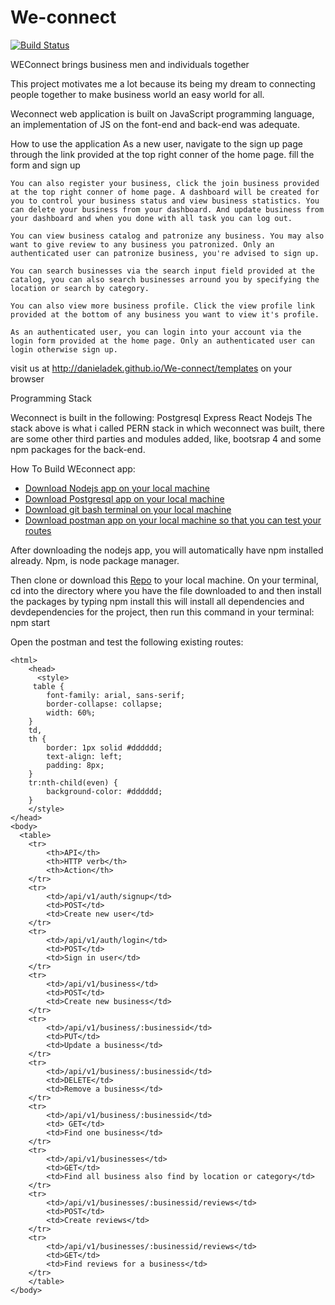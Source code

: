 # We-connect
[![Build Status](https://travis-ci.org/DanielAdek/We-connect.svg?branch=master)](https://travis-ci.org/DanielAdek/We-connect)

WEConnect brings business men and individuals together

This project motivates me a lot because its being my dream to connecting people together to make business world an easy world for all.

Weconnect web application is built on JavaScript programming language, an implementation of JS on the font-end and back-end was adequate.

How to use the application
    As a new user, navigate to the sign up page through the link provided at the top right conner of the home page.
    fill the form and sign up

    You can also register your business, click the join business provided at the top right conner of home page. A dashboard will be created for you to control your business status and view business statistics. You can delete your business from your dashboard. And update business from your dashboard and when you done with all task you can log out.

    You can view business catalog and patronize any business. You may also want to give review to any business you patronized. Only an authenticated user can patronize business, you're advised to sign up.

    You can search businesses via the search input field provided at the catalog, you can also search businesses arround you by specifying the location or search by category.

    You can also view more business profile. Click the view profile link provided at the bottom of any business you want to view it's profile.

    As an authenticated user, you can login into your account via the login form provided at the home page. Only an authenticated user can login otherwise sign up.

visit us at http://danieladek.github.io/We-connect/templates on your browser

Programming Stack

Weconnect is built in the following:
    Postgresql
    Express
    React
    Nodejs
The stack above is what i called PERN stack in which weconnect was built, there are some other third parties and modules added, like, bootsrap 4 and some npm packages for the back-end.

How To Build WEconnect app:
    <ul>
        <li><a href="https://nodejs.org/en/download/">Download Nodejs app on your local machine</a></li>
         <li><a href="https://www.enterprisedb.com/downloads/postgres-postgresql-downloads">Download Postgresql app on your local machine</a></li>
    <li><a href="https://git-scm.com/downloads">Download git bash terminal on your local machine</a></li>
    <li><a href="https://www.getpostman.com/apps">Download postman app on your local machine so that you can test your routes</a></li>
    </ul>
After downloading the nodejs app, you will automatically have npm installed already. Npm, is node package manager.

Then clone or download this <a href="https://github.com/DanielAdek/We-connect.git">Repo</a> to your local machine. On your terminal, cd into the directory where you have the file downloaded to and then install the packages by typing
    npm install
this will install all dependencies and devdependencies for the project, then run this command in your terminal:
    npm start

Open the postman and test the following existing routes:
  <!doctype html>
    <html>
        <head>
          <style>
         table {
            font-family: arial, sans-serif;
            border-collapse: collapse;
            width: 60%;
        }
        td,
        th {
            border: 1px solid #dddddd;
            text-align: left;
            padding: 8px;
        }
        tr:nth-child(even) {
            background-color: #dddddd;
        }
        </style>
    </head>
    <body>
      <table>
        <tr>
            <th>API</th>
            <th>HTTP verb</th>
            <th>Action</th>
        </tr>
        <tr>
            <td>/api/v1/auth/signup</td>
            <td>POST</td>
            <td>Create new user</td>
        </tr>
        <tr>
            <td>/api/v1/auth/login</td>
            <td>POST</td>
            <td>Sign in user</td>
        </tr>
        <tr>
            <td>/api/v1/business</td>
            <td>POST</td>
            <td>Create new business</td>
        </tr>
        <tr>
            <td>/api/v1/business/:businessid</td>
            <td>PUT</td>
            <td>Update a business</td>
        </tr>
        <tr>
            <td>/api/v1/business/:businessid</td>
            <td>DELETE</td>
            <td>Remove a business</td>
        </tr>
        <tr>
            <td>/api/v1/business/:businessid</td>
            <td> GET</td>
            <td>Find one business</td>
        </tr>
        <tr>
            <td>/api/v1/businesses</td>
            <td>GET</td>
            <td>Find all business also find by location or category</td>
        </tr>
        <tr>
            <td>/api/v1/businesses/:businessid/reviews</td>
            <td>POST</td>
            <td>Create reviews</td>
        </tr>
        <tr>
            <td>/api/v1/businesses/:businessid/reviews</td>
            <td>GET</td>
            <td>Find reviews for a business</td>
        </tr>
        </table>
    </body>
</html>

